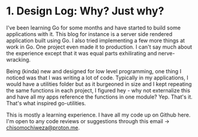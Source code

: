 # 1. Design Log: Why? Just why?

I've been learning Go for some months and have started to build some applications with it. This blog for instance is a server side rendered application built using Go. I also tried implementing a few more things at work in Go. One project even made it to production. I can't say much about the experience except that it was equal parts exhilirating and nerve-wracking.  

Being (kinda) new and designed for low level programming, one thing I noticed was that I was writing a lot of code. Typically in my applications, I would have a utilities folder but as it burgeoned in size and I kept repeating the same functions in each project, I figured hey - why not externalize this and have all my apps reference the functions in one module? Yep. That's it. That's what inspired go-utilities. 

This is mostly a learning experience. I have all my code up on Github here. I'm open to any code reviews or suggestions through this email -> chisomochiweza@proton.me. 
